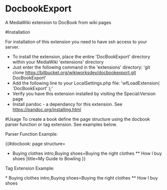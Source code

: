 # DocbookExport
A MediaWiki extension to DocBook from wiki pages


#Installation

For installation of this extension you need to have ssh access to your server.

* To install the extension, place the entire 'DocBookExport' directory within your MediaWiki 'extensions' directory
* Just enter the following command in the 'extensions' directory: 'git clone https://bitbucket.org/wikiworksdev/docbookexport.git DocBookExport'
* Add the following line to your LocalSettings.php file: 'wfLoadExtension( 'DocBookExport' );'
* Verify you have this extension installed by visiting the Special:Version page
* Install pandoc - a dependancy for this extension. See https://pandoc.org/installing.html


#Usage
To create a book define the page structure using the docbook parser function or tag extension. See examples below.

Parser Function Example:

{{#docbook:
page structure=
* Buying clothes intro,Buying shoes=Buying the right clothes
** How I buy shoes
|title=My Guide to Bowling
}}


Tag Extension Example:


<docbook title="My Guide to Bowling">
* Buying clothes intro,Buying shoes=Buying the right clothes
** How I buy shoes
</docbook>
